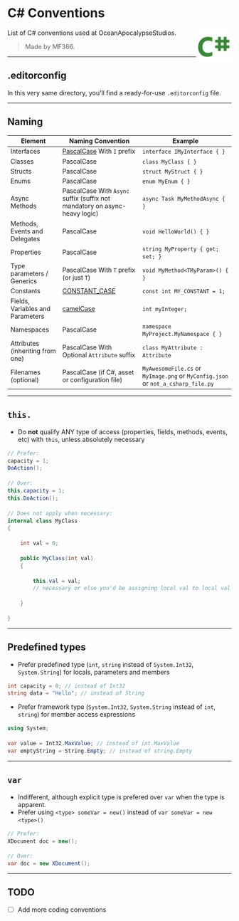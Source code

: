 # C# Conventions
<img src="https://raw.githubusercontent.com/vscode-icons/vscode-icons/refs/heads/master/icons/file_type_csharp.svg" alt="C#" align=right width="80" />

List of C# conventions used at OceanApocalypseStudios.

> Made by MF366.

----

## .editorconfig
In this very same directory, you'll find a ready-for-use `.editorconfig` file.

----

## Naming
| Element                          | Naming Convention                                                                | Example
| -------------------------------- | -------------------------------------------------------------------------------- | -------
| Interfaces                       | [PascalCase](https://wiki.c2.com/?PascalCase) With `I` prefix                    | `interface IMyInterface { }`
| Classes                          | PascalCase                                                                       | `class MyClass { }`
| Structs                          | PascalCase                                                                       | `struct MyStruct { }`
| Enums                            | PascalCase                                                                       | `enum MyEnum { }`
| Async Methods                    | PascalCase With `Async` suffix (suffix not mandatory on async-heavy logic)       | `async Task MyMethodAsync { }`
| Methods, Events and Delegates    | PascalCase                                                                       | `void HelloWorld() { }`
| Properties                       | PascalCase                                                                       | `string MyProperty { get; set; }`
| Type parameters / Generics       | PascalCase With `T` prefix (or just `T`)                                         | `void MyMethod<TMyParam>() { }`
| Constants                        | [CONSTANT_CASE](https://stringcase.org/cases/constant/)                          | `const int MY_CONSTANT = 1;`
| Fields, Variables and Parameters | [camelCase](https://en.wikipedia.org/wiki/Camel_case)                            | `int myInteger;`
| Namespaces                       | PascalCase                                                                       | `namespace MyProject.MyNamespace { }`
| Attributes (inheriting from one) | PascalCase With Optional `Attribute` suffix                                      | `class MyAttribute : Attribute`
| Filenames (optional)             | PascalCase (if C#, asset or configuration file)                                  | `MyAwesomeFile.cs` or `MyImage.png` or `MyConfig.json` or `not_a_csharp_file.py`

----

## `this.`
- Do **not** qualify ANY type of access (properties, fields, methods, events, etc) with `this`, unless absolutely necessary

```c#
// Prefer:
capacity = 1;
DoAction();

// Over:
this.capacity = 1;
this.DoAction();

// Does not apply when necessary:
internal class MyClass
{

    int val = 0;
    
    public MyClass(int val)
    {
    
        this.val = val;
        // necessary or else you'd be assigning local val to local val
    
    }
    
}    
```

----

## Predefined types
- Prefer predefined type (`int`, `string` instead of `System.Int32`, `System.String`) for locals, parameters and members
```c#
int capacity = 0; // instead of Int32
string data = "Hello"; // instead of String
```

- Prefer framework type (`System.Int32`, `System.String` instead of `int`, `string`) for member access expressions
```c#
using System;

var value = Int32.MaxValue; // instead of int.MaxValue
var emptyString = String.Empty; // instead of string.Empty
```

----

## `var`
- Indifferent, although explicit type is prefered over `var` when the type is apparent.
- Prefer using `<type> someVar = new()` instead of `var someVar = new <type>()`
```c#
// Prefer:
XDocument doc = new();

// Over:
var doc = new XDocument();
```

----

## TODO
- [ ] Add more coding conventions
